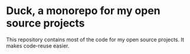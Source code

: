 # Duck, a monorepo for my open source projects

This repository contains most of the code for my open source projects. It makes code-reuse easier.
